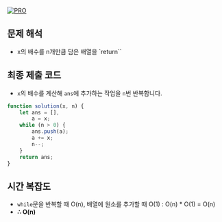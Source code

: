 [![PRO]][Link]

## 문제 해석

-   x의 배수를 n개만큼 담은 배열을 `return``

## 최종 제출 코드

-   `x`의 배수를 계산해 `ans`에 추가하는 작업을 `n`번 반복합니다.

```js
function solution(x, n) {
    let ans = [],
        a = x;
    while (n > 0) {
        ans.push(a);
        a += x;
        n--;
    }
    return ans;
}
```

## 시간 복잡도

-   `while`문을 반복할 때 O(n), 배열에 원소를 추가할 때 O(1) : O(n) \* O(1) = O(n)
-   **∴ O(n)**

<!---------------------------------------------------------------------------->

[PRO]: https://github.com/GoSSaChin/algorithm-js/assets/107768516/67c43b52-bc3f-4571-a249-5519021afbb0
[Link]: https://school.programmers.co.kr/learn/courses/30/lessons/12954
